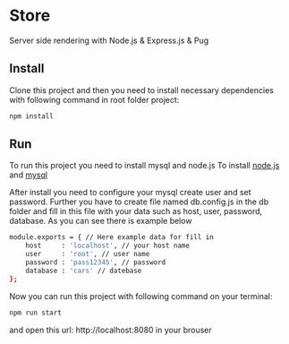 # Store
Server side rendering with Node.js &amp; Express.js &amp; Pug
## Install
Clone this project and then you need to install necessary dependencies with following command in root folder project:
```sh
npm install
```
## Run
To run this project you need to install mysql and node.js
To install [node.js](https://nodejs.org/) and [mysql](https://www.mysql.com/)

After install you need to configure your mysql create user and set password.
Further you have to create file named db.config.js in the db folder and fill in this file with your data such as host, user, password, database.
As you can see there is example below
```sh
module.exports = { // Here example data for fill in
    host     : 'localhost', // your host name
    user     : 'root', // user name
    password : 'pass12345', // password
    database : 'cars' // datebase
};
```
Now you can run this project with following command on your terminal:
```sh
npm run start
```
and open this url: http://localhost:8080 in your brouser